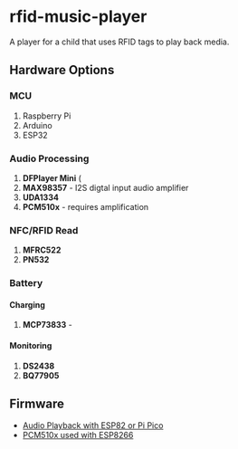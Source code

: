 # rfid-music-player

A player for a child that uses RFID tags to play back media.

## Hardware Options

### MCU
1. Raspberry Pi
2. Arduino
3. ESP32

### Audio Processing
1. **DFPlayer Mini** (
2. **MAX98357** - I2S digtal input audio amplifier
3. **UDA1334**
4. **PCM510x** - requires amplification

### NFC/RFID Read
1. **MFRC522**
2. **PN532**

### Battery
#### Charging
1. **MCP73833** - 

#### Monitoring
1. **DS2438**
2. **BQ77905**

## Firmware
- [Audio Playback with ESP82 or Pi Pico](https://github.com/earlephilhower/ESP8266Audio)
- [PCM510x used with ESP8266](http://www.nihamkin.com/pcm-audio-on-esp8266-using-the-pcm5102-chip.html)
